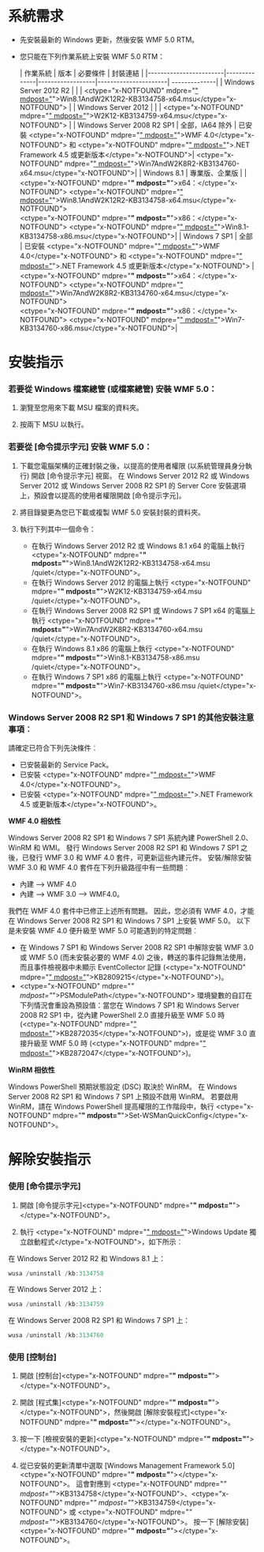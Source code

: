 # 系統需求

- 先安裝最新的 Windows 更新，然後安裝 WMF 5.0 RTM。
- 您只能在下列作業系統上安裝 WMF 5.0 RTM：

    | 作業系統       | 版本         | 必要條件        |  封裝連結 |
    |------------------------|--------------|------------------|----------------------| --------------|
    | Windows Server 2012 R2 |  |  | <ctype="x-NOTFOUND" mdpre="[" mdpost="](http://go.microsoft.com/fwlink/?LinkId=717507)">Win8.1AndW2K12R2-KB3134758-x64.msu</ctype="x-NOTFOUND"> |
    | Windows Server 2012    |  |  | <ctype="x-NOTFOUND" mdpre="[" mdpost="](http://go.microsoft.com/fwlink/?LinkId=717506)">W2K12-KB3134759-x64.msu</ctype="x-NOTFOUND"> |
    | Windows Server 2008 R2 SP1 | 全部，IA64 除外 | 已安裝 <ctype="x-NOTFOUND" mdpre="[" mdpost="](http://www.microsoft.com/en-us/download/details.aspx?id=40855)">WMF 4.0</ctype="x-NOTFOUND"> 和 <ctype="x-NOTFOUND" mdpre="[" mdpost="](https://msdn.microsoft.com/en-us/library/5a4x27ek.aspx)">.NET Framework 4.5 或更新版本</ctype="x-NOTFOUND">| <ctype="x-NOTFOUND" mdpre="[" mdpost="](http://go.microsoft.com/fwlink/?LinkId=717504)">Win7AndW2K8R2-KB3134760-x64.msu</ctype="x-NOTFOUND">|
    | Windows 8.1 | 專業版、企業版 | | <ctype="x-NOTFOUND" mdpre="**" mdpost="**">x64：</ctype="x-NOTFOUND">  <ctype="x-NOTFOUND" mdpre="[" mdpost="](http://go.microsoft.com/fwlink/?LinkId=717507)">Win8.1AndW2K12R2-KB3134758-x64.msu</ctype="x-NOTFOUND"> </br> <ctype="x-NOTFOUND" mdpre="**" mdpost="**">x86：</ctype="x-NOTFOUND">  <ctype="x-NOTFOUND" mdpre="[" mdpost="](http://go.microsoft.com/fwlink/?LinkID=717963)">Win8.1-KB3134758-x86.msu</ctype="x-NOTFOUND">|
    | Windows 7 SP1 | 全部 | 已安裝 <ctype="x-NOTFOUND" mdpre="[" mdpost="](http://www.microsoft.com/en-us/download/details.aspx?id=40855)">WMF 4.0</ctype="x-NOTFOUND"> 和 <ctype="x-NOTFOUND" mdpre="[" mdpost="](https://msdn.microsoft.com/en-us/library/5a4x27ek.aspx)">.NET Framework 4.5 或更新版本</ctype="x-NOTFOUND"> | <ctype="x-NOTFOUND" mdpre="**" mdpost="**">x64：</ctype="x-NOTFOUND">  <ctype="x-NOTFOUND" mdpre="[" mdpost="](http://go.microsoft.com/fwlink/?LinkId=717504)">Win7AndW2K8R2-KB3134760-x64.msu</ctype="x-NOTFOUND">  </br> <ctype="x-NOTFOUND" mdpre="**" mdpost="**">x86：</ctype="x-NOTFOUND">  <ctype="x-NOTFOUND" mdpre="[" mdpost="](http://go.microsoft.com/fwlink/?LinkID=717962)">Win7-KB3134760-x86.msu</ctype="x-NOTFOUND">|

# 安裝指示

### 若要從 Windows 檔案總管 (或檔案總管) 安裝 WMF 5.0：

1. 瀏覽至您用來下載 MSU 檔案的資料夾。

2. 按兩下 MSU 以執行。

### 若要從 [命令提示字元] 安裝 WMF 5.0：

1. 下載您電腦架構的正確封裝之後，以提高的使用者權限 (以系統管理員身分執行) 開啟 [命令提示字元] 視窗。 在 Windows Server 2012 R2 或 Windows Server 2012 或 Windows Server 2008 R2 SP1 的 Server Core 安裝選項上，預設會以提高的使用者權限開啟 [命令提示字元]。

2. 將目錄變更為您已下載或複製 WMF 5.0 安裝封裝的資料夾。

3. 執行下列其中一個命令：
    - 在執行 Windows Server 2012 R2 或 Windows 8.1 x64 的電腦上執行 <ctype="x-NOTFOUND" mdpre="**" mdpost="**">Win8.1AndW2K12R2-KB3134758-x64.msu /quiet</ctype="x-NOTFOUND">。
    - 在執行 Windows Server 2012 的電腦上執行 <ctype="x-NOTFOUND" mdpre="**" mdpost="**">W2K12-KB3134759-x64.msu /quiet</ctype="x-NOTFOUND">。
    - 在執行 Windows Server 2008 R2 SP1 或 Windows 7 SP1 x64 的電腦上執行 <ctype="x-NOTFOUND" mdpre="**" mdpost="**">Win7AndW2K8R2-KB3134760-x64.msu /quiet</ctype="x-NOTFOUND">。
    - 在執行 Windows 8.1 x86 的電腦上執行 <ctype="x-NOTFOUND" mdpre="**" mdpost="**">Win8.1-KB3134758-x86.msu /quiet</ctype="x-NOTFOUND">。
    - 在執行 Windows 7 SP1 x86 的電腦上執行 <ctype="x-NOTFOUND" mdpre="**" mdpost="**">Win7-KB3134760-x86.msu /quiet</ctype="x-NOTFOUND">。

### Windows Server 2008 R2 SP1 和 Windows 7 SP1 的其他安裝注意事項︰

請確定已符合下列先決條件︰
- 已安裝最新的 Service Pack。
- 已安裝 <ctype="x-NOTFOUND" mdpre="[" mdpost="](http://www.microsoft.com/en-us/download/details.aspx?id=40855)">WMF 4.0</ctype="x-NOTFOUND">。
- 已安裝 <ctype="x-NOTFOUND" mdpre="[" mdpost="](https://msdn.microsoft.com/en-us/library/5a4x27ek.aspx)">.NET Framework 4.5 或更新版本</ctype="x-NOTFOUND">。

**WMF 4.0 相依性**

Windows Server 2008 R2 SP1 和 Windows 7 SP1 系統內建 PowerShell 2.0、WinRM 和 WMI。 發行 Windows Server 2008 R2 SP1 和 Windows 7 SP1 之後，已發行 WMF 3.0 和 WMF 4.0 套件，可更新這些內建元件。 安裝/解除安裝 WMF 3.0 和 WMF 4.0 套件在下列升級路徑中有一些問題︰

- 內建 --> WMF 4.0
- 內建 --> WMF 3.0 --> WMF4.0。 

我們在 WMF 4.0 套件中已修正上述所有問題。 因此，您必須有 WMF 4.0，才能在 Windows Server 2008 R2 SP1 和 Windows 7 SP1 上安裝 WMF 5.0。 以下是未安裝 WMF 4.0 便升級至 WMF 5.0 可能遇到的特定問題︰

- 在 Windows 7 SP1 和 Windows Server 2008 R2 SP1 中解除安裝 WMF 3.0 或 WMF 5.0 (而未安裝必要的 WMF 4.0) 之後，轉送的事件記錄無法使用，而且事件檢視器中未顯示 EventCollector 記錄 (<ctype="x-NOTFOUND" mdpre="[" mdpost="](https://support.microsoft.com/en-us/kb/2809215)">KB2809215</ctype="x-NOTFOUND">)。
- <ctype="x-NOTFOUND" mdpre="*" mdpost="*">PSModulePath</ctype="x-NOTFOUND"> 環境變數的自訂在下列情況會重設為預設值：當您在 Windows 7 SP1 和 Windows Server 2008 R2 SP1 中，從內建 PowerShell 2.0 直接升級至 WMF 5.0 時 (<ctype="x-NOTFOUND" mdpre="[" mdpost="](https://support.microsoft.com/en-us/kb/2872035)">KB2872035</ctype="x-NOTFOUND">)，或是從 WMF 3.0 直接升級至 WMF 5.0 時 (<ctype="x-NOTFOUND" mdpre="[" mdpost="](https://support.microsoft.com/en-us/kb/2872047)">KB2872047</ctype="x-NOTFOUND">)。

**WinRM 相依性**

Windows PowerShell 預期狀態設定 (DSC) 取決於 WinRM。 在 Windows Server 2008 R2 SP1 和 Windows 7 SP1 上預設不啟用 WinRM。 若要啟用 WinRM，請在 Windows PowerShell 提高權限的工作階段中，執行 <ctype="x-NOTFOUND" mdpre="**" mdpost="**">Set-WSManQuickConfig</ctype="x-NOTFOUND">。

# 解除安裝指示

### 使用 [命令提示字元]

1.  開啟 [命令提示字元]<ctype="x-NOTFOUND" mdpre="**" mdpost="**"></ctype="x-NOTFOUND">。

2.  執行 <ctype="x-NOTFOUND" mdpre="[" mdpost="](https://support.microsoft.com/en-us/kb/934307)">Windows Update 獨立啟動程式</ctype="x-NOTFOUND">，如下所示︰

在 Windows Server 2012 R2 和 Windows 8.1 上：
```powershell
wusa /uninstall /kb:3134758
```
在 Windows Server 2012 上：
```powershell
wusa /uninstall /kb:3134759
```
在 Windows Server 2008 R2 SP1 和 Windows 7 SP1 上：
```powershell
wusa /uninstall /kb:3134760
```

### 使用 [控制台]

1.  開啟 [控制台]<ctype="x-NOTFOUND" mdpre="**" mdpost="**"></ctype="x-NOTFOUND">。

2.  開啟 [程式集]<ctype="x-NOTFOUND" mdpre="**" mdpost="**"></ctype="x-NOTFOUND">，然後開啟 [解除安裝程式]<ctype="x-NOTFOUND" mdpre="**" mdpost="**"></ctype="x-NOTFOUND">。

3.  按一下 [檢視安裝的更新]<ctype="x-NOTFOUND" mdpre="**" mdpost="**"></ctype="x-NOTFOUND">。

4.  從已安裝的更新清單中選取 [Windows Management Framework 5.0]<ctype="x-NOTFOUND" mdpre="**" mdpost="**"></ctype="x-NOTFOUND">。 這會對應到 <ctype="x-NOTFOUND" mdpre="*" mdpost="*">KB3134758</ctype="x-NOTFOUND">、<ctype="x-NOTFOUND" mdpre="*" mdpost="*">KB3134759</ctype="x-NOTFOUND"> 或 <ctype="x-NOTFOUND" mdpre="*" mdpost="*">KB3134760</ctype="x-NOTFOUND">。 按一下 [解除安裝]<ctype="x-NOTFOUND" mdpre="**" mdpost="**"></ctype="x-NOTFOUND">。


<!--HONumber=Mar16_HO4-->


